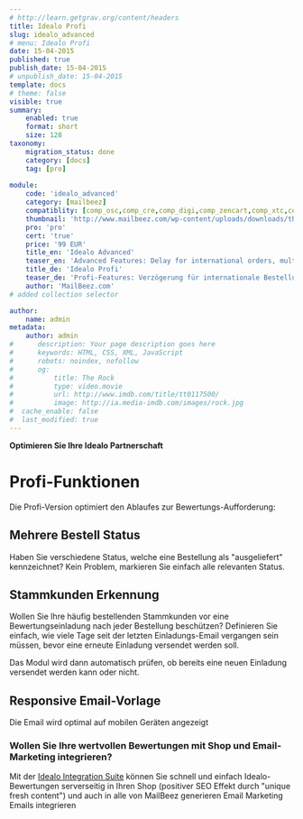 ```yaml
---
# http://learn.getgrav.org/content/headers
title: Idealo Profi
slug: idealo_advanced
# menu: Idealo Profi
date: 15-04-2015
published: true
publish_date: 15-04-2015
# unpublish_date: 15-04-2015
template: docs
# theme: false
visible: true
summary:
    enabled: true
    format: short
    size: 128
taxonomy:
    migration_status: done
    category: [docs]
    tag: [pro]
    
module:
    code: 'idealo_advanced'
    category: [mailbeez]
    compatiblity: [comp_osc,comp_cre,comp_digi,comp_zencart,comp_xtc,comp_gambio]
    thumbnail: 'http://www.mailbeez.com/wp-content/uploads/downloads/thumbnails/2013/06/top_64.png'
    pro: 'pro'
    cert: 'true'
    price: '99 EUR'
    title_en: 'Idealo Advanced'
    teaser_en: 'Advanced Features: Delay for international orders, multiple Order status, recognition of regular customers'
    title_de: 'Idealo Profi'
    teaser_de: 'Profi-Features: Verzögerung für internationale Bestellungen, Stammkunden-Erkennung und mehr'
    author: 'MailBeez.com'    
# added collection selector

author:
    name: admin
metadata:
    author: admin
#      description: Your page description goes here
#      keywords: HTML, CSS, XML, JavaScript
#      robots: noindex, nofollow
#      og:
#          title: The Rock
#          type: video.movie
#          url: http://www.imdb.com/title/tt0117500/
#          image: http://ia.media-imdb.com/images/rock.jpg
#  cache_enable: false
#  last_modified: true
---
```


**Optimieren Sie Ihre Idealo Partnerschaft**

# Profi-Funktionen

Die Profi-Version optimiert den Ablaufes zur Bewertungs-Aufforderung:

## Mehrere Bestell Status

Haben Sie verschiedene Status, welche eine Bestellung als "ausgeliefert" kennzeichnet? Kein Problem, markieren Sie einfach alle relevanten Status.

## Stammkunden Erkennung

Wollen Sie Ihre häufig bestellenden Stammkunden vor eine Bewertungseinladung nach jeder Bestellung beschützen? Definieren Sie einfach, wie viele Tage seit der letzten Einladungs-Email vergangen sein müssen, bevor eine erneute Einladung versendet werden soll.

Das Modul wird dann automatisch prüfen, ob bereits eine neuen Einladung versendet werden kann oder nicht.

## Responsive Email-Vorlage

Die Email wird optimal auf mobilen Geräten angezeigt

### Wollen Sie Ihre wertvollen Bewertungen mit Shop und Email-Marketing integrieren?

Mit der [Idealo Integration Suite](http://www.mailbeez.com/dokumentation/mailbeez/config_idealo_rss_importer/) können Sie schnell und einfach Idealo-Bewertungen serverseitig in Ihren Shop (positiver SEO Effekt durch "unique fresh content") und auch in alle von MailBeez generieren Email Marketing Emails integrieren
